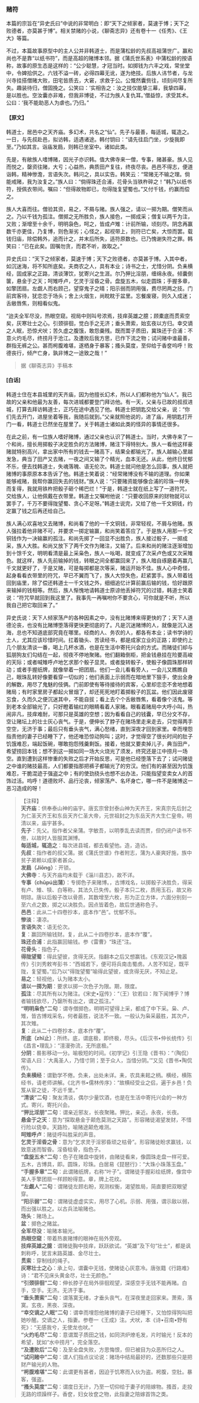 <script type="text/javascript">
    var head = document.getElementsByTagName('head')[0];
    cssURL = '/public/liao.css';
    linkTag = document.createElement('link');
    linkTag.href = cssURL;
    linkTag.setAttribute('type','text/css');
    linkTag.setAttribute('rel','stylesheet');
    head.appendChild(linkTag);
</script>
### 赌符

本篇的宗旨在“异史氏曰”中说的非常明白：即“天下之倾家者，莫速于博；天下之败德者，亦莫甚于博”。相关禁赌的小说，《聊斋志异》还有卷十一《任秀》、《王大》等篇。

不过，本篇故事原型中的主人公并非韩道士，而是蒲松龄的先叔高祖蒲世广。赢和尚也不是靠“以纸书符”，而是高超的赌博本领。据《蒲氏世系表》中蒲松龄的按语称，故事的原生态是这样的：“公少聪慧，才冠当时。如掷钱为六丰之戏，常坐堂中，令婢拾供之。六钱不溢一砖，必得四幕无讹，遂为绝技。后族人讳节者，与龙兴寺挂搭僧赌大败，田宅皆质去，大窘，求救于公。公慨然囊赀往，顷刻间尽复所失。趣装待归，僧固挽之。公笑曰：‘实相告之：汝之技仅能挚三幕，我挚四幕，是以胜也。空汝囊亦非难，但我非博徒，不过为族人复仇耳。’僧益惊，求受其术。公曰：‘我不能助恶人为虐也。’乃归。”

#### 【原文】
<section>
韩道士，居邑中之天齐庙。多幻术，共名之“仙”。先子与最善，每适城，辄造之。一日，与先叔赴邑，拟访韩，适遇诸途。韩付钥曰：“请先往启门坐，少旋我即至。”乃如其言。诣庙发扃，则韩已坐室中。诸如此类。

先是，有敝族人嗜博赌，因光子亦识韩。值大佛寺来一僧，专事，赌甚豪。族人见而悦之，罄资往赌，大亏；心益热，典质田产复往，终夜尽丧。邑邑不得志，便道诣韩，精神惨澹，言语失次。韩问之，具以实告。韩笑云：“常赌无不输之理。倘能戒赌，我为汝复之。”族人曰：“倘得珠还合浦，花骨头当铁杵碎之！”韩乃以纸书符，授佩衣带间。嘱曰：“但得故物即已，勿得陇复望蜀也。”又付千钱，约赢而偿之。

族人大喜而往。僧验其资，易之，不屑与赌。族人强之，请以一掷为期。僧笑而从之。乃以千钱为孤注。僧掷之无所胜负，族人接色，一掷成采；僧复以两千为注，又败；渐增至十余千，明明袅色，呵之，皆成卢雉：计前所输，顷刻尽。阴念再赢数千亦更佳，乃复博，则色渐劣；心怪之，起视带上，则符已亡矣，大惊而罢。载钱归庙，除偿韩外，追而计之，并末后所失，适符原数也。已乃愧谢失符之罪。韩笑曰：“已在此矣。固嘱勿贪，而君不听，故取之。”

异史氏曰：“天下之倾家者，莫速于博；天下之败德者，亦莫甚于博。入其中者，如沉迷海，将不知所底矣。夫商农之人，具有本业；诗书之士，尤惜分阴。负耒横经，固成家之正路，清谈薄饮，犹寄兴之生涯。尔乃狎比淫朋，缠绵永夜。倾囊倒箧，悬金于之天；呵雉呼卢，乞灵于淫昏之骨。盘旋五木，似走圆珠；手握多章，如擎团扇。左觑人而右顾己，望穿鬼子之晴；阳示弱而阴用强，费尽罔两之技。门前宾客待，犹恋恋于场头；舍上火烟生，尚眈眈于盆里。忘餐废寝，则久入成迷；舌敝唇焦，则相看似鬼。

“迨夫全军尽没，热眼空窥。视局中则叫号浓焉，技痒英雄之臆；顾橐底而贯索空矣，灰寒壮士之心。引颈徘徊，觉白手之无济；垂头萧索，始玄夜以方归。幸交谪之人眠，恐惊犬吠；苦久虚之腹饿，敢怨羹残。既而鬻子质田，冀珠还于合浦：不意火灼毛尽，终捞月于沧江。及遭败后我方思，已作下流之物；试问赌中谁最善，群指无裤之公。甚而枵腹难堪，遂栖身于暴客；搔头莫度，至仰给于香奁呜呼！败德丧行，倾产亡身，孰非博之一途致之哉！”

</section>

> 据《聊斋志异》手稿本

#### [白话]
<aside>

韩道士住在本县城里的天齐庙，因为他擅长幻术，所以人们都称他为“仙人”。我已故的父亲和他最为友善，每次进城都要登门拜访他。有一天，父亲与已故的叔叔进城，打算去拜访韩道士，正巧在途中遇见了他。韩道士把钥匙交给父亲，说：“你们先去开门，进屋坐着等我，我随后就到。”父亲就照他说的，进了庙，用钥匙打开门一看，韩道士已然坐在屋里了。关于韩道士诸如此类的怪异的事情还很多。

在此之前，有一位族人嗜好赌博，通过父亲也认识了韩道士。当时，大佛寺来了一个和尚，擅长用掷骰子决定胜负的方法赌博，赌注下得特别大。族人一看他这样豪赌就特别高兴，拿出家中所有的钱去一赌高下，结果全都输光了。族人越输心里越发急，典当了田产又去赌，一夜之间又输了个精光，血本无还。从此，他终日忧郁不乐，便去找韩道士，失魂落魄、语无伦次。韩道士就问他是怎么回事，族人就把赌博的事原原本本告诉了他。韩道士笑着说：“经常赌博没有不输的道理。你如果能够戒赌，我帮你赢回失去的钱财。”族人说：“只要赌资能够像合浦的珍珠一样失而复得，我就用铁杵把骰子砸个稀巴烂！”于是，韩道士就在纸上写了一道符咒，交给族人，让他佩戴在衣带里。韩道士又嘱咐他说：“只要收回原来的财物就可以罢手了，千万不要得陇望蜀、贪心不足呀。”韩道士说完，又给了他一千文铜钱，约定赢了钱之后再还给自己。

族人满心欢喜地又去赌博，和尚看了他的一千文铜钱，非常轻视，不屑与他赌。族人强拉着他非赌不可，并要求一掷定输赢，和尚笑着答应了。于是族人用那一千文铜钱作为一决输赢的孤注。和尚先掷了一回显不出胜负，族人接过骰子，一掷成采，族人大胜。和尚又放下了两千文作为赌注，又输了。后来和尚的赌注逐渐增加到十馀千文，明明看清是最上采枭色，族人一吆喝，就变成了次采卢色或又次采雉色。就这样，族人先前输掉的钱，转眼之间全都赢回来了，族人暗自琢磨着再赢几千文就更好了，于是又赌，可是每掷都是次等采，赌运开始不佳。族人心中奇怪，起身看看衣带里的符咒，早已不翼而飞了，族人大惊失色，赶紧罢手。族人带着钱回到庙里，除了偿还韩道士一千文钱之外，细细追忆计算前赢后输的钱，恰好跟原来输掉的钱相等。然后，族人惭愧地请韩道士原谅他丢掉符咒的过错，韩道士笑着说：“符咒早就回到我这里了。我事先一再嘱咐你不要贪心，可你就是不听，所以我自己把它取回来了。”

异史氏说：天下人倾家荡产的各种因素之中，没有比赌博来得更快的了；天下人道德沦丧，也没有比赌博堕落得更快更彻底的了。凡是沉迷赌博的人，就像是沉入迷海，总也不知道底部究竟在哪里。经商的人、务农的人，都各有本业；读书学诗的士人，尤其应该珍惜时间。扛着锄头、苦读经书，都是成家立业的正路；即使约上几个朋友清谈一番，喝上几杯水酒，也是在生活中寄托兴会的方式。而赌徒们却与狐朋狗友们勾结在一起，彻夜不停地聚赌。他们翻箱倒柜，把金钱悬挂在险要高峻的天际；或者喊雉呼卢地乞求那个骰子显灵。或者旋转骰子，使骰子像圆珠那样转动；或者手握纸牌，就像举着一把团扇。他们一会儿看看旁人，一会儿又瞧瞧自己，眼珠乱转好像要看穿一切似的；他们表面上示弱而在暗地里下狠手，使出全身的解数，用尽了鬼魅的伎俩。门前即使有等待接待的宾客，心里却恋恋不舍地想着赌局；有时家里房子都起火冒烟了，却还死死地盯着掷骰子的瓦盆。他们因此废寝忘食，久而久之便沉迷其中，不能自拔；看上去个个舌敝唇焦，看着像个活鬼。等到老本全部输光了，只好瞪着输红的眼睛看着人家赌。眼看着赌局中大呼小叫，热闹非凡，技痒难耐，可那只是英雄的空想；因为看看自己的钱囊，早已分文不存，空让赌坛上的壮士灰心丧气。于是，便伸长了脖子在赌场里走来走去，只觉得两手空空，无济于事；最后只有垂头丧气，满心愁绪，直到深夜才回到家里。幸而埋怨指责他的妻子已经睡下了，他还唯恐惊动狗叫；这时，才觉得空了很长时间的肚子饥饿难忍，端起饭碗，哪敢抱怨残羹剩饭。接着，他就又要卖掉儿子，典当田产，希望捞回本钱；想不到这一掷如同一场大火烧光了须发，终究还是江中捞月一场空。直到遭到这样惨重的失败之后才开始反思，可是他已经堕落下去了；试问赌徒之中谁的赌技最高，人们都要指那把裤子都输光了的穷汉。他们有的甚至因为饥饿难忍，干脆混迹于强盗之中；有的使劲挠头也想不出办法，只能指望变卖女人的首饰过活。呜呼！道德败坏、品行沦丧，倾家荡产、名坏身亡，哪一件不是赌博这一恶习造成的呀！

</aside>

> 【注释】  
<b>天齐庙</b>：供奉泰山神的庙宇。唐玄宗曾封泰山神为天齐王，宋真宗先后封之为仁圣天齐王和东岳天齐仁圣大帝，元世祖封之为东岳天齐大生仁皇帝。明清以来，庙宇甚多。  
<b>先子</b>：先父。指作者父亲蒲。字敏吾，以明季乱去读而贾，但仍闭户读书不倦，以故时人皆服其渊博。  
<b>每适城，辄造之</b>：每次进县城，都去看望他。造，造访。  
<b>先叔</b>：指作者的叔父蒲。据《蒲氏世谱》作者附志，蒲为人豪爽好施，族中贫子弟赖以成家者甚众。  
<b>发扃（Jiōng）</b>：开锁。  
<b>大佛寺</b>：与天齐庙均未载于《淄川县志》，故不详。  
<b>专事（chūpú出蒲）</b>：专掷色子来赌博。，古博戏名，以掷骰子决胜负，得采有卢、雉、犊、白等称，其法久已失传。骰子本只二枚，质用玉石，故又称明琼。唐以后骰子改以骨质，其数增至六枚，形为正立方体，六面分别刻一至六点之数，掷之以决胜负。因点皆着色，故后世通称色子。  
<b>邑邑</b>：此从二十四卷抄本，底本作“邑”。忧郁不乐。  
<b>惨淡</b>：凄凉。  
<b>言语失次</b>：语无伦次。  
<b>复</b>：赢回所输钱财。复，此从二十四卷抄本，底本作“覆”。  
<b>珠还合浦</b>：此指赢回输钱。参《雷曹》“珠还”注。  
<b>花骨头</b>：指色子。  
<b>得陇望蜀</b>：得此望彼，贪得无厌。指翻本之后又想赢钱。《东观汉记•隗嚣传》引刘秀敕岑彭书：“西城若下，便可将兵南击蜀虏。人苦不知足，既平陇，复望蜀。”后乃以“得陇望蜀”喻得此望彼，或贪得无厌，不知止足。  
<b>易之</b>：轻视他，认为赌本太小。  
<b>请以一掷为期</b>：要求以掷一次色子为限。期，限度。  
<b>孤注</b>：尽其所有以为赌注。《宋史•寇传》：“（王）钦若曰：陛下闻博乎？博者输钱欲尽，乃罄所有出之，谓之孤注。”  
<b>“明明枭色”二句</b>：谓寺僧掷色，明明可望得上采，都成了中下采。枭、卢、雉，皆古博戏采名，何者最胜，说法不一致。一般认为枭采最胜，其次卢，其次雉。  
<b>复</b>：此从二十四卷抄本，底本作“覆”。  
<b>所底（zhǐ止）</b>：所终。底，谓底极，即终极，尽头。《后汉书•仲长统传》引《昌言•理乱》：“澶漫弥流，无所底极。”  
<b>分阴</b>：晷影移动一分。喻极短的时间。《初学记》引王隐《晋书》：“（陶侃）常语人曰：‘大禹圣人，乃惜寸阴；至于众人，当惜分阴。’”又见《晋书•陶侃传》。  
<b>负耒横经</b>：谓勤学不倦。负耒，出处未详。耒，农具耒耜之柄。横经，横陈经书，请老师讲解。《北齐书•儒林传序》：“故横经受业之侣，遍于乡邑！负笈从宦之徒，不远千里。”  
<b>“清谈”二句</b>：聚友清谈，偶尔少量饮酒，也是在生活中寄托兴会的一种方式。寄兴，寄托兴会。  
<b>“狎比淫朋”二句</b>：谓亲近邪友，长夜聚赌。狎比，亲近。永夜，长夜。  
<b>悬金于之天</b>：意为“探取悬金于颠危莫测之天路”。形容赌徒渴望发财，不惜行险以侥幸。天路险，喻赌途颠危难测。  
<b>呵雉呼卢</b>：赌徒呼叫胜采的声音。  
<b>乞灵于淫昏之骨</b>：意为“乞求灵于淫邪昏顽之枯骨”。形容赌徒盼求赢钱，以致意迷而智昏。淫昏枯骨，指色子。  
<b>“盘旋五木“二句</b>：色子在赌盘中旋转，由赌徒看来，像圆珠走盘一样可爱。五木，古博具，即。圆珠，珍珠。白居易《琵琶行》：“大珠小珠落玉盘。”  
<b>“手握多章”二句</b>：此谓赌纸牌，右称“叶子”。谓赌徒手握彩绘纸牌，像宫中美人手擎团扇一样顾盼得意。章，牌上花纹。  
<b>“左觑人”二句</b>：谓赌徒左顾右盼，观测权衡，渴望胜局，简直要把双眼望穿。  
<b>“阳示弱”二句</b>：谓赌徒虚虚实实，用尽了心机。示弱、用强，谓示敌以弱，而出强以胜之。以古兵法喻赌也。  
<b>场头</b>：赌场上。  
<b>盆</b>：掷色之赌盆。  
<b>全军尽没</b>：喻赌本输光。  
<b>热眼空窥</b>：带着热衷赌博的眼神在局外旁观。  
<b>技痒英雄之臆</b>：谓赌徒胸中技痒，跃跃欲试。“英雄”及下句“壮士”，都是讽刺称呼，犹言末路英雄、金尽壮士。  
<b>贯索</b>：穿制线的绳子。  
<b>灰寒壮士之心</b>：承上句，谓囊中无钱，使赌徒心灰意冷。唐张籍《行路难》诗：“君不见床头黄金尽，壮士无颜色。”  
<b>“引颈徘徊”二句</b>：伸长脖子在局外徘徊观望，深感空手无钱不能再赌。白手，空手。无济。无济于事。  
<b>“垂头萧索”二句</b>：谓落寞无绪，才垂头丧气，在深夜里走回家来。萧索，落寞。玄夜，黑夜、深夜。  
<b>“幸交谪之人眠”二句</b>：谓幸而埋怨他赌博的妻子已经睡下，又怕惊得狗叫把她吵醒。交谪之人，指妻。参卷一《王成》注。犬吠，本《诗•召南•野有死》：“无感我兮，无使龙也吠。”  
<b>“火灼毛尽”二句</b>：意谓鬻子质田之钱，如同洪炉燎毛发，片时输光！反本的希望，犹如“水中捞月”，完全落空。  
<b>“及遭败后”二句</b>：及至全盘失败，方思悔恨，但已被目为众恶所归之人。  
<b>“试问赌中”二句</b>：谓人们指点议论说：赌场中结局最好的，还数那些只是把财产输光的人物。  
<b>“枵腹难堪”二句</b>：此谓更有甚者，因迫于饥寒而入伙为盗。枵腹，空肚。暴客，强盗。  
<b>“搔头莫度”二句</b>：谓度日无计，乃至一切仰给于妻子的陪嫁物。搔首，走投无路的烦躁样子。香奁，妇女妆奁之物，此指妻之陪嫁首饰之类。  
